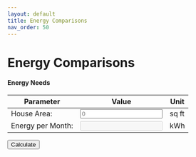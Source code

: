 ```yaml
---
layout: default
title: Energy Comparisons 
nav_order: 50
---
```


# Energy Comparisons

<h4>Energy Needs</h4>

<table>
  <thead>
    <tr>
      <th>Parameter</th>
      <th>Value</th>
      <th>Unit</th>
    </tr>
   </thead>
   <tbody>
     <tr>
       <td>House Area:</td>
       <td><input type="number" id="area" name="area" placeholder="0" /></td>
       <td>sq ft</td>
     </tr>
     <tr>
       <td>Energy per Month:</td>
       <td><input type="number" id="power" disabled /></td>
       <td>kWh</td>
     </tr>
  </tbody>
</table>

<button onclick="calculateEnergyUsage_Month();">Calculate</button>
    